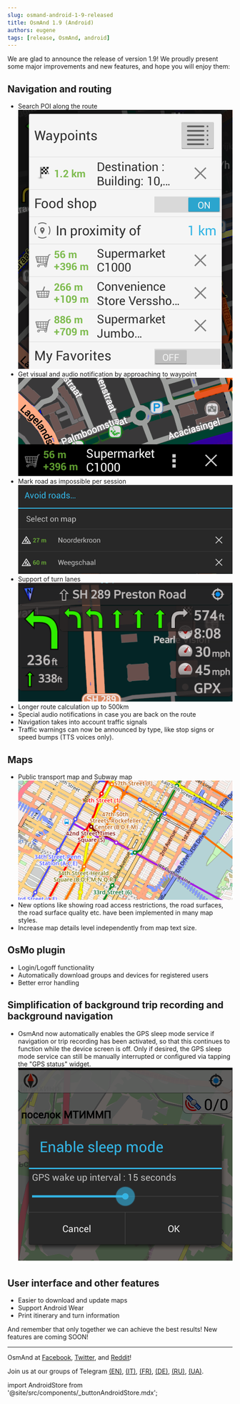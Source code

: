 ```yaml
---
slug: osmand-android-1-9-released
title: OsmAnd 1.9 (Android)
authors: eugene
tags: [release, OsmAnd, android]
---
```


We are glad to announce the release of version 1.9! We proudly present some major improvements and new features, and hope you will enjoy them:

<!--truncate-->

## Navigation and routing

- Search POI along the route
![OsmAnd Android 1.90](./waypoints-1.9.png)
- Get visual and audio notification by approaching to waypoint
![OsmAnd Android 1.90](./waypoint-1.9.png)
- Mark road as impossible per session
![OsmAnd Android 1.90](./avoid_road-1.9.png)
- Support of turn lanes
![OsmAnd Android 1.90](./turn_lanes-1.9.png)
- Longer route calculation up to 500km
- Special audio notifications in case you are back on the route
- Navigation takes into account traffic signals
- Traffic warnings can now be announced by type, like stop signs or speed bumps (TTS voices only).

## Maps

- Public transport map and Subway map
![OsmAnd Android 1.90](./subway-1.9.png)          
- New options like showing road access restrictions, the road surfaces, the road surface quality etc. have been implemented in many map styles.
- Increase map details level independently from map text size.

## OsMo plugin

- Login/Logoff functionality
- Automatically download groups and devices for registered users
- Better error handling

## Simplification of background trip recording and background navigation

- OsmAnd now automatically enables the GPS sleep mode service if navigation or trip recording has been activated, so that this continues to function while the device screen is off. Only if desired, the GPS sleep mode service can still be manually interrupted or configured via tapping the "GPS status" widget.
![OsmAnd Android 1.90](./sleep_mode-1.9.png)  

## User interface and other features

- Easier to download and update maps
- Support Android Wear
- Print itinerary and turn information


And remember that only together we can achieve the best results!
New features are coming SOON!

____________________________ 

<p>OsmAnd at <a href="https://www.facebook.com/osmandapp/">Facebook</a>, <a href="https://www.twitter.com/osmandapp/">Twitter</a>, and <a href="https://www.reddit.com/r/OsmAnd/">Reddit</a>!</p>
 <p>Join us at our groups of Telegram <a href="https://t.me/OsmAndMaps">(EN)</a>, <a href="https://t.me/itosmand">(IT)</a>,  <a href="https://t.me/frosmand">(FR)</a>, <a href="https://t.me/deosmand">(DE)</a>, <a href="https://t.me/ruosmand">(RU)</a>, <a href="https://t.me/uaosmand">(UA)</a>.</p>




import AndroidStore from '@site/src/components/_buttonAndroidStore.mdx';

<AndroidStore/>